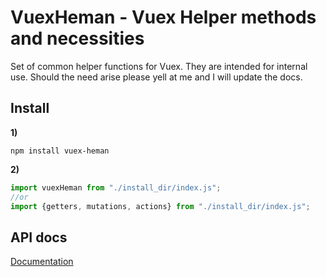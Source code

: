 # VuexHeman - Vuex Helper methods and necessities

Set of common helper functions for Vuex. They are intended for internal use. Should the need arise please yell at me and I will update the docs. 

## Install

**1)** 
```
npm install vuex-heman
```

**2)**

```javascript
import vuexHeman from "./install_dir/index.js";
//or
import {getters, mutations, actions} from "./install_dir/index.js";
```

## API docs

[Documentation](https://joe-kerr.github.io/VuexHeman/)

